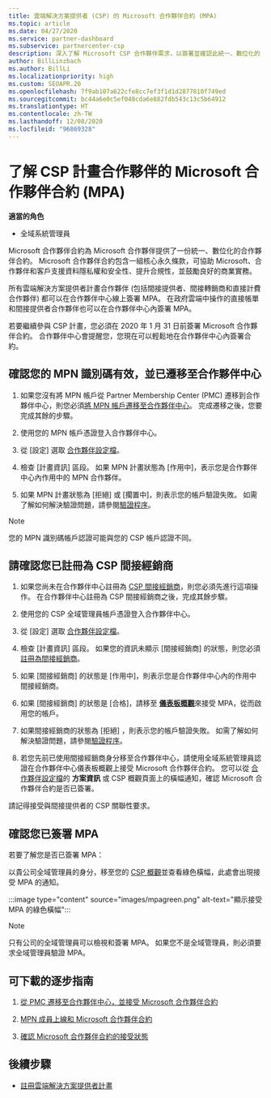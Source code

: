 ```yaml
---
title: 雲端解決方案提供者 (CSP) 的 Microsoft 合作夥伴合約 (MPA)
ms.topic: article
ms.date: 04/27/2020
ms.service: partner-dashboard
ms.subservice: partnercenter-csp
description: 深入了解 Microsoft CSP 合作夥伴需求，以簽署並確認此統一、數位化的 Microsoft 合作夥伴合約 (MPA)。
author: BillLinzbach
ms.author: BillLi
ms.localizationpriority: high
ms.custom: SEOAPR.20
ms.openlocfilehash: 7f9ab107a622cfe8cc7ef3f1d1d2877810f749ed
ms.sourcegitcommit: bc44a6e0c5ef048cda6e882fdb543c13c5b64912
ms.translationtype: HT
ms.contentlocale: zh-TW
ms.lasthandoff: 12/08/2020
ms.locfileid: "96869328"
---
```

# <a name="learn-about-the-microsoft-partner-agreement-mpa-for-csp-program-partners"></a>了解 CSP 計畫合作夥伴的 Microsoft 合作夥伴合約 (MPA)

**適當的角色**

- 全域系統管理員

Microsoft 合作夥伴合約為 Microsoft 合作夥伴提供了一份統一、數位化的合作夥伴合約。 Microsoft 合作夥伴合約包含一組核心永久條款，可協助 Microsoft、合作夥伴和客戶支援資料隱私權和安全性、提升合規性，並鼓勵良好的商業實務。

所有雲端解決方案提供者計畫合作夥伴 (包括間接提供者、間接轉銷商和直接計費合作夥伴) 都可以在合作夥伴中心線上簽署 MPA。 在政府雲端中操作的直接帳單和間接提供者合作夥伴也可以在合作夥伴中心內簽署 MPA。

若要繼續參與 CSP 計畫，您必須在 2020 年 1 月 31 日前簽署 Microsoft 合作夥伴合約。 合作夥伴中心會提醒您，您現在可以輕鬆地在合作夥伴中心內簽署合約。

## <a name="verify-your-mpn-id-is-active-and-migrated-to-partner-center"></a>確認您的 MPN 識別碼有效，並已遷移至合作夥伴中心

1. 如果您沒有將 MPN 帳戶從 Partner Membership Center (PMC) 遷移到合作夥伴中心，則您必須[將 MPN 帳戶遷移至合作夥伴中心](move-pmc-pc-map.md)。 完成遷移之後，您要完成其餘的步驟。 

1. 使用您的 MPN 帳戶憑證登入合作夥伴中心。
 
1. 從 [設定] 選取 [合作夥伴設定檔](https://partner.microsoft.com/pcv/accountsettings/connectedpartnerprofile)。

1. 檢查 [計畫資訊] 區段。 如果 MPN 計畫狀態為 [作用中]，表示您是合作夥伴中心內作用中的 MPN 合作夥伴。
 
1. 如果 MPN 計畫狀態為 [拒絕] 或 [擱置中]，則表示您的帳戶驗證失敗。 如需了解如何解決驗證問題，請參閱[驗證程序](verification-responses.md)。



>[!NOTE]
>您的 MPN 識別碼帳戶認證可能與您的 CSP 帳戶認證不同。

## <a name="confirm-you-are-enrolled-as-a-csp-indirect-reseller"></a>請確認您已註冊為 CSP 間接經銷商

1. 如果您尚未在合作夥伴中心註冊為 [CSP 間接經銷商](enrolling-in-the-csp-program.md)，則您必須先進行這項操作。 在合作夥伴中心註冊為 CSP 間接經銷商之後，完成其餘步驟。

1. 使用您的 CSP 全域管理員帳戶憑證登入合作夥伴中心。

1. 從 [設定] 選取 [合作夥伴設定檔](https://partner.microsoft.com/pcv/accountsettings/partnerprofile)。

1. 檢查 [計畫資訊] 區段。 如果您的資訊未顯示 [間接經銷商] 的狀態，則您必須[註冊為間接經銷商](https://partner.microsoft.com/cloud-solution-provider/whats-required)。

1. 如果 [間接經銷商] 的狀態是 [作用中]，則表示您是合作夥伴中心內的作用中間接經銷商。
 
4. 如果 [間接經銷商] 的狀態是 [合格]，請移至 [**儀表板概觀**](https://partner.microsoft.com/pcv/dashboard/overview)來接受 MPA，從而啟用您的帳戶。
 
1. 如果間接經銷商的狀態為 [拒絕] ，則表示您的帳戶驗證失敗。 如需了解如何解決驗證問題，請參閱[驗證程序](verification-responses.md)。

1. 若您先前已使用間接經銷商身分移至合作夥伴中心，請使用全域系統管理員認證在合作夥伴中心儀表板概觀上接受 Microsoft 合作夥伴合約。 您可以從 [合作夥伴設定檔](https://partner.microsoft.com/pcv/accountsettings/partnerprofile)的 **方案資訊** 或 CSP 概觀頁面上的橫幅通知，確認 Microsoft 合作夥伴合約是否已簽署。

請記得接受與間接提供者的 CSP 關聯性要求。

## <a name="verify-that-you-have-signed-the-mpa"></a>確認您已簽署 MPA

若要了解您是否已簽署 MPA：

 以貴公司全域管理員的身分，移至您的 [CSP 概觀](https://partner.microsoft.com/pcv/dashboard/overview)並查看綠色橫幅，此處會出現接受 MPA 的通知。

 
:::image type="content" source="images/mpagreen.png" alt-text="顯示接受 MPA 的綠色橫幅":::

>[!NOTE]
>只有公司的全域管理員可以檢視和簽署 MPA。 如果您不是全域管理員，則必須要求全域管理員驗證 MPA。


## <a name="downloadable-step-by-step-guides"></a>可下載的逐步指南

1. [從 PMC 遷移至合作夥伴中心，並接受 Microsoft 合作夥伴合約](https://assetsprod.microsoft.com/mpn/migrate-pmc-pc-mpa-guide.pptx)

2. [MPN 成員上線和 Microsoft 合作夥伴合約](https://assetsprod.microsoft.com/mpn/onboard-pc-csp-mpn-mpa-guide.pptx)

3. [確認 Microsoft 合作夥伴合約的接受狀態](https://assetsprod.microsoft.com/mpn/verify-mpa-acceptance-status.pptx)
 
## <a name="next-steps"></a>後續步驟

- [註冊雲端解決方案提供者計畫](enrolling-in-the-csp-program.md)
